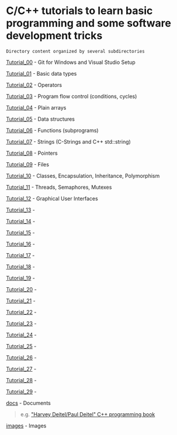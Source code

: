 # C/C++ tutorials to learn basic programming and some software development tricks

    Directory content organized by several subdirectories

[Tutorial_00](Tutorial_00) - Git for Windows and Visual Studio Setup

[Tutorial_01](Tutorial_01) - Basic data types

[Tutorial_02](Tutorial_02) - Operators

[Tutorial_03](Tutorial_03) - Program flow control (conditions, cycles)

[Tutorial_04](Tutorial_04) - Plain arrays

[Tutorial_05](Tutorial_05) - Data structures

[Tutorial_06](Tutorial_06) - Functions (subprograms)

[Tutorial_07](Tutorial_07) - Strings (C-Strings and C++ std::string)

[Tutorial_08](Tutorial_08) - Pointers

[Tutorial_09](Tutorial_09) - Files

[Tutorial_10](Tutorial_10) - Classes, Encapsulation, Inheritance, Polymorphism

[Tutorial_11](Tutorial_11) - Threads, Semaphores, Mutexes

[Tutorial_12](Tutorial_12) - Graphical User Interfaces

[Tutorial_13](Tutorial_13) -

[Tutorial_14](Tutorial_14) -

[Tutorial_15](Tutorial_15) -

[Tutorial_16](Tutorial_16) -

[Tutorial_17](Tutorial_17) -

[Tutorial_18](Tutorial_18) -

[Tutorial_19](Tutorial_19) -

[Tutorial_20](Tutorial_20) -

[Tutorial_21](Tutorial_21) -

[Tutorial_22](Tutorial_22) -

[Tutorial_23](Tutorial_23) -

[Tutorial_24](Tutorial_24) -

[Tutorial_25](Tutorial_25) -

[Tutorial_26](Tutorial_26) -

[Tutorial_27](Tutorial_27) -

[Tutorial_28](Tutorial_28) -

[Tutorial_29](Tutorial_29) -

[docs](docs) - Documents

> e.g. ["Harvey Deitel/Paul Deitel" C++ programming book](https://github.com/deadevilx/Tutorials/blob/master/docs/C-Programming_ru.pdf)

[images](images) - Images